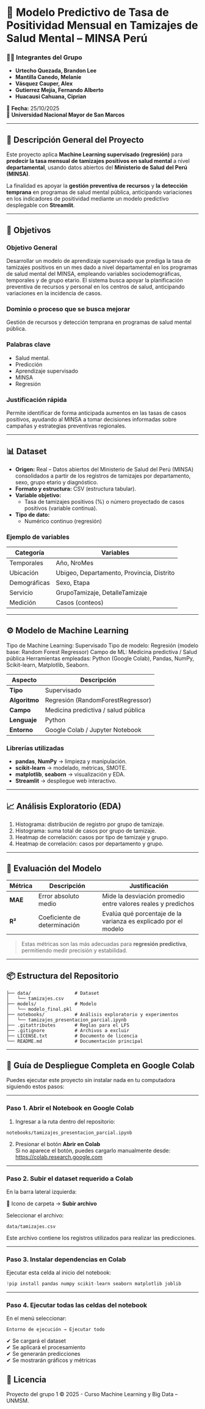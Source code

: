 # 🧠 Modelo Predictivo de Tasa de Positividad Mensual en Tamizajes de Salud Mental – MINSA Perú

### 👨‍🎓 Integrantes del Grupo
- **Urtecho Quezada, Brandon Lee**
- **Mantilla Canedo, Melanie**
- **Vásquez Cauper, Alex**
- **Gutierrez Mejía, Fernando Alberto**
- **Huacausi Cahuana, Ciprian**

📅 **Fecha:** 25/10/2025  
🏫 **Universidad Nacional Mayor de San Marcos**

---

## 🧩 Descripción General del Proyecto

Este proyecto aplica **Machine Learning supervisado (regresión)** para **predecir la tasa mensual de tamizajes positivos en salud mental** a nivel **departamental**, usando datos abiertos del **Ministerio de Salud del Perú (MINSA)**.

La finalidad es apoyar la **gestión preventiva de recursos** y **la detección temprana** en programas de salud mental pública, anticipando variaciones en los indicadores de positividad mediante un modelo predictivo desplegable con **Streamlit**.

---

## 🎯 Objetivos

### Objetivo General
  Desarrollar un modelo de aprendizaje supervisado que prediga la tasa de tamizajes positivos en un mes dado a nivel departamental en los programas de salud mental del MINSA, empleando variables sociodemográficas, temporales y de grupo etario. El sistema busca apoyar la planificación preventiva de recursos y personal en los centros de salud, anticipando variaciones en la incidencia de casos.
  
### Dominio o proceso que se busca mejorar
  Gestión de recursos y detección temprana en programas de salud mental pública.

### Palabras clave
- Salud mental.  
- Predicción
- Aprendizaje supervisado
- MINSA
- Regresión

### Justificación rápida

  Permite identificar de forma anticipada aumentos en las tasas de casos positivos, ayudando al MINSA a tomar decisiones informadas sobre campañas y estrategias preventivas regionales.

---

## 📊 Dataset

- **Origen:**  Real – Datos abiertos del Ministerio de Salud del Perú (MINSA) consolidados a partir de los registros de tamizajes por departamento, sexo, grupo etario y diagnóstico.
- **Formato y estructura:** CSV (estructura tabular).   
- **Variable objetivo:**
  - Tasa de tamizajes positivos (%) o número proyectado de casos positivos (variable continua).
- **Tipo de dato:**
  - Numérico continuo (regresión)

### Ejemplo de variables
| Categoría | Variables |
|------------|------------|
| Temporales | Año, NroMes |
| Ubicación | Ubigeo, Departamento, Provincia, Distrito |
| Demográficas | Sexo, Etapa |
| Servicio | GrupoTamizaje, DetalleTamizaje |
| Medición | Casos (conteos) |

---

## ⚙️ Modelo de Machine Learning

Tipo de Machine Learning: Supervisado
Tipo de modelo: Regresión (modelo base: Random Forest Regressor)
Campo de ML: Medicina predictiva / Salud pública
Herramientas empleadas: Python (Google Colab), Pandas, NumPy, Scikit-learn, Matplotlib, Seaborn.


| Aspecto | Descripción |
|----------|-------------|
| **Tipo** | Supervisado |
| **Algoritmo** | Regresión (RandomForestRegressor) |
| **Campo** | Medicina predictiva / salud pública |
| **Lenguaje** | Python |
| **Entorno** | Google Colab / Jupyter Notebook |

### Librerías utilizadas
- **pandas**, **NumPy** → limpieza y manipulación.  
- **scikit-learn** → modelado, métricas, SMOTE.  
- **matplotlib**, **seaborn** → visualización y EDA.  
- **Streamlit** → despliegue web interactivo.

---

## 📈 Análisis Exploratorio (EDA)

1. Histograma: distribución de registro por grupo de tamizaje.
2. Histograma: suma total de casos por grupo de tamizaje.
3. Heatmap de correlación: casos por tipo de tamizaje y grupo.
4. Heatmap de correlación: casos por departamento y grupo. 

---

## 🧮 Evaluación del Modelo

| Métrica | Descripción | Justificación |
|----------|--------------|----------------|
| **MAE** | Error absoluto medio | Mide la desviación promedio entre valores reales y predichos |
| **R²** | Coeficiente de determinación | Evalúa qué porcentaje de la varianza es explicado por el modelo |

> Estas métricas son las más adecuadas para **regresión predictiva**, permitiendo medir precisión y estabilidad.

---

## 📦 Estructura del Repositorio

```
├── data/                # Dataset
│   └── tamizajes.csv
├── models/              # Modelo
│   └── modelo_final.pkl
├── notebooks/           # Análisis exploratorio y experimentos
│   └── tamizajes_presentacion_parcial.ipynb
├── .gitattributes       # Reglas para el LFS
├── .gitignore           # Archivos a excluir
├── LICENSE.txt          # Documento de licencia
└── README.md            # Documentación principal
```

---


## 🚀 Guía de Despliegue Completa en Google Colab

Puedes ejecutar este proyecto sin instalar nada en tu computadora siguiendo estos pasos:

---

### Paso 1. Abrir el Notebook en Google Colab

1. Ingresar a la ruta dentro del repositorio:
```
notebooks/tamizajes_presentacion_parcial.ipynb
```

2. Presionar el botón **Abrir en Colab**  
Si no aparece el botón, puedes cargarlo manualmente desde:
https://colab.research.google.com

---

### Paso 2. Subir el dataset requerido a Colab

En la barra lateral izquierda:

📁 Icono de carpeta → **Subir archivo**

Seleccionar el archivo:
```
data/tamizajes.csv
```

Este archivo contiene los registros utilizados para realizar las predicciones.

---

### Paso 3. Instalar dependencias en Colab

Ejecutar esta celda al inicio del notebook:

```python
!pip install pandas numpy scikit-learn seaborn matplotlib joblib
```

---

### Paso 4. Ejecutar todas las celdas del notebook

En el menú seleccionar:
```
Entorno de ejecución → Ejecutar todo
```

✔ Se cargará el dataset  
✔ Se aplicará el procesamiento  
✔ Se generarán predicciones  
✔ Se mostrarán gráficos y métricas  


## 🧾 Licencia

Proyecto del grupo 1 
© 2025 - Curso Machine Learning y Big Data – UNMSM.
